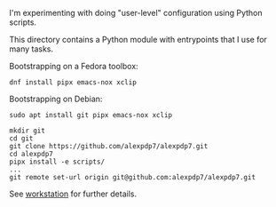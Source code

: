 I'm experimenting with doing "user-level" configuration using Python scripts.

This directory contains a Python module with entrypoints that I use for many tasks.

Bootstrapping on a Fedora toolbox:

```
dnf install pipx emacs-nox xclip
```

Bootstrapping on Debian:

```
sudo apt install git pipx emacs-nox xclip
```

```
mkdir git
cd git
git clone https://github.com/alexpdp7/alexpdp7.git
cd alexpdp7
pipx install -e scripts/
...
git remote set-url origin git@github.com:alexpdp7/alexpdp7.git
```

See [workstation](../workstation) for further details.
